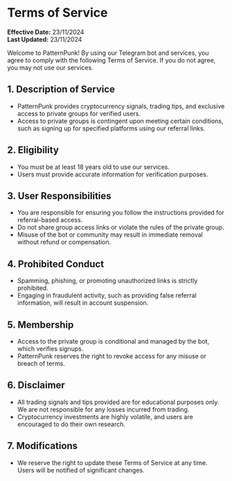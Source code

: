 # Terms of Service

**Effective Date:** 23/11/2024  
**Last Updated:** 23/11/2024

Welcome to PatternPunk! By using our Telegram bot and services, you agree to comply with the following Terms of Service. If you do not agree, you may not use our services.

## 1. Description of Service
- PatternPunk provides cryptocurrency signals, trading tips, and exclusive access to private groups for verified users.
- Access to private groups is contingent upon meeting certain conditions, such as signing up for specified platforms using our referral links.

## 2. Eligibility
- You must be at least 18 years old to use our services.
- Users must provide accurate information for verification purposes.

## 3. User Responsibilities
- You are responsible for ensuring you follow the instructions provided for referral-based access.
- Do not share group access links or violate the rules of the private group.
- Misuse of the bot or community may result in immediate removal without refund or compensation.

## 4. Prohibited Conduct
- Spamming, phishing, or promoting unauthorized links is strictly prohibited.
- Engaging in fraudulent activity, such as providing false referral information, will result in account suspension.

## 5. Membership
- Access to the private group is conditional and managed by the bot, which verifies signups.
- PatternPunk reserves the right to revoke access for any misuse or breach of terms.

## 6. Disclaimer
- All trading signals and tips provided are for educational purposes only. We are not responsible for any losses incurred from trading.
- Cryptocurrency investments are highly volatile, and users are encouraged to do their own research.

## 7. Modifications
- We reserve the right to update these Terms of Service at any time. Users will be notified of significant changes.
